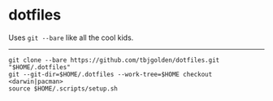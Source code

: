 # dotfiles

Uses `git --bare` like all the cool kids.

---

```
git clone --bare https://github.com/tbjgolden/dotfiles.git "$HOME/.dotfiles"
git --git-dir=$HOME/.dotfiles --work-tree=$HOME checkout <darwin|pacman>
source $HOME/.scripts/setup.sh
```
